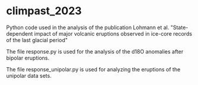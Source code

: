 # climpast_2023
Python code used in the analysis of the publication Lohmann et al. "State-dependent impact of major volcanic eruptions observed in ice-core records of the last glacial period"

The file response.py is used for the analysis of the d18O anomalies after bipolar eruptions.

The file response_unipolar.py is used for analyzing the eruptions of the unipolar data sets.
